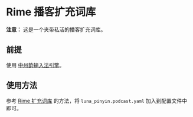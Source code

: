 # Rime 播客扩充词库

**注意：** 这是一个夹带私活的播客扩充词库。

## 前提

使用 [中州韵输入法引擎](https://rime.im)。

## 使用方法

参考 [Rime 扩充词库](https://github.com/rime-aca/dictionaries) 的方法，将 `luna_pinyin.podcast.yaml` 加入到配置文件中即可。
